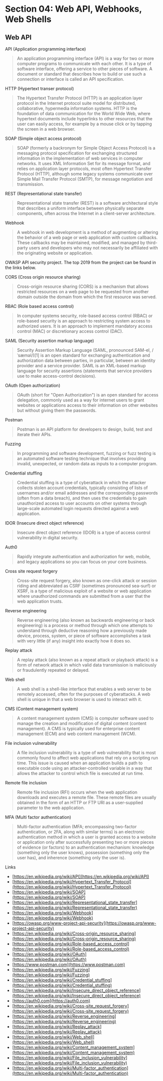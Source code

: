 # Section 04: Web API, Webhooks, Web Shells

## Web API
API (Application programming interface)
> An application programming interface (API) is a way for two or more computer programs to communicate with each other.
> It is a type of software interface, offering a service to other pieces of software.
> A document or standard that describes how to build or use such a connection or interface is called an API specification.

HTTP (Hypertext transer protocol)
> The Hypertext Transfer Protocol (HTTP) is an application layer protocol in the Internet protocol suite model for distributed, collaborative, hypermedia information systems.
> HTTP is the foundation of data communication for the World Wide Web, where hypertext documents include hyperlinks to other resources that the user can easily access, for example by a mouse click or by tapping the screen in a web browser.

SOAP (Simple object access protocol)
> SOAP (formerly a backronym for Simple Object Access Protocol) is a messaging protocol specification for exchanging structured information in the implementation of web services in computer networks.
> It uses XML Information Set for its message format, and relies on application layer protocols, most often Hypertext Transfer Protocol (HTTP), although some legacy systems communicate over Simple Mail Transfer Protocol (SMTP), for message negotiation and transmission.
 
REST (Representational state transfer)
> Representational state transfer (REST) is a software architectural style that describes a uniform interface between physically separate components, often across the Internet in a client-server architecture.

Webhook
> A webhook in web development is a method of augmenting or altering the behavior of a web page or web application with custom callbacks.
> These callbacks may be maintained, modified, and managed by third-party users and developers who may not necessarily be affiliated with the originating website or application.

OWASP API security project. The top 2019 from the project can be found in the links below.

CORS (Cross origin resource sharing)
> Cross-origin resource sharing (CORS) is a mechanism that allows restricted resources on a web page to be requested from another domain outside the domain from which the first resource was served.

RBAC (Role based access control)
> In computer systems security, role-based access control (RBAC) or role-based security is an approach to restricting system access to authorized users.
> It is an approach to implement mandatory access control (MAC) or discretionary access control (DAC).

SAML (Security assertion markup language)
> Security Assertion Markup Language (SAML, pronounced SAM-el, /ˈsæməl/)[1] is an open standard for exchanging authentication and authorization data between parties, in particular, between an identity provider and a service provider.
> SAML is an XML-based markup language for security assertions (statements that service providers use to make access-control decisions).

OAuth (Open authorization)
> OAuth (short for "Open Authorization") is an open standard for access delegation, commonly used as a way for internet users to grant websites or applications access to their information on other websites but without giving them the passwords.

Postman 
> Postman is an API platform for developers to design, build, test and iterate their APIs.

Fuzzing
> In programming and software development, fuzzing or fuzz testing is an automated software testing technique that involves providing invalid, unexpected, or random data as inputs to a computer program.

Credential stuffing
> Credential stuffing is a type of cyberattack in which the attacker collects stolen account credentials, typically consisting of lists of usernames and/or email addresses and the corresponding passwords (often from a data breach), and then uses the credentials to gain unauthorized access to user accounts on other systems through large-scale automated login requests directed against a web application.

IDOR (Insecure direct object reference)
> Insecure direct object reference (IDOR) is a type of access control vulnerability in digital security.

Auth0
> Rapidly integrate authentication and authorization for web, mobile, and legacy applications so you can focus on your core business.

Cross site request forgery
> Cross-site request forgery, also known as one-click attack or session riding and abbreviated as CSRF (sometimes pronounced sea-surf) or XSRF, is a type of malicious exploit of a website or web application where unauthorized commands are submitted from a user that the web application trusts.

Reverse engineering
> Reverse engineering (also known as backwards engineering or back engineering) is a process or method through which one attempts to understand through deductive reasoning how a previously made device, process, system, or piece of software accomplishes a task with very little (if any) insight into exactly how it does so.

Replay attack
> A replay attack (also known as a repeat attack or playback attack) is a form of network attack in which valid data transmission is maliciously or fraudulently repeated or delayed.

Web shell
> A web shell is a shell-like interface that enables a web server to be remotely accessed, often for the purposes of cyberattacks.
> A web shell is unique in that a web browser is used to interact with it.

CMS (Content management system)
> A content management system (CMS) is computer software used to manage the creation and modification of digital content (content management).
> A CMS is typically used for enterprise content management (ECM) and web content management (WCM).

File inclusion vulnerability
> A file inclusion vulnerability is a type of web vulnerability that is most commonly found to affect web applications that rely on a scripting run time.
> This issue is caused when an application builds a path to executable code using an attacker-controlled variable in a way that allows the attacker to control which file is executed at run time.

Remote file inclusion
> Remote file inclusion (RFI) occurs when the web application downloads and executes a remote file.
> These remote files are usually obtained in the form of an HTTP or FTP URI as a user-supplied parameter to the web application.

MFA (Multi factor authentication)
> Multi-factor authentication (MFA; encompassing two-factor authentication, or 2FA, along with similar terms) is an electronic authentication method in which a user is granted access to a website or application only after successfully presenting two or more pieces of evidence (or factors) to an authentication mechanism: knowledge (something only the user knows), possession (something only the user has), and inherence (something only the user is).
 
Links
- [https://en.wikipedia.org/wiki/API](https://en.wikipedia.org/wiki/API)
- [https://en.wikipedia.org/wiki/Hypertext_Transfer_Protocol](https://en.wikipedia.org/wiki/Hypertext_Transfer_Protocol)
- [https://en.wikipedia.org/wiki/SOAP](https://en.wikipedia.org/wiki/SOAP)
- [https://en.wikipedia.org/wiki/Representational_state_transfer](https://en.wikipedia.org/wiki/Representational_state_transfer)
- [https://en.wikipedia.org/wiki/Webhook](https://en.wikipedia.org/wiki/Webhook)
- [https://owasp.org/www-project-api-security](https://owasp.org/www-project-api-security)
- [https://en.wikipedia.org/wiki/Cross-origin_resource_sharing](https://en.wikipedia.org/wiki/Cross-origin_resource_sharing)
- [https://en.wikipedia.org/wiki/Role-based_access_control](https://en.wikipedia.org/wiki/Role-based_access_control)
- [https://en.wikipedia.org/wiki/OAuth](https://en.wikipedia.org/wiki/OAuth)
- [https://www.postman.com](https://www.postman.com)
- [https://en.wikipedia.org/wiki/Fuzzing](https://en.wikipedia.org/wiki/Fuzzing)
- [https://en.wikipedia.org/wiki/Credential_stuffing](https://en.wikipedia.org/wiki/Credential_stuffing)
- [https://en.wikipedia.org/wiki/Insecure_direct_object_reference](https://en.wikipedia.org/wiki/Insecure_direct_object_reference)
- [https://auth0.com](https://auth0.com)
- [https://en.wikipedia.org/wiki/Cross-site_request_forgery](https://en.wikipedia.org/wiki/Cross-site_request_forgery)
- [https://en.wikipedia.org/wiki/Reverse_engineering](https://en.wikipedia.org/wiki/Reverse_engineering)
- [https://en.wikipedia.org/wiki/Replay_attack](https://en.wikipedia.org/wiki/Replay_attack)
- [https://en.wikipedia.org/wiki/Web_shell](https://en.wikipedia.org/wiki/Web_shell)
- [https://en.wikipedia.org/wiki/Content_management_system](https://en.wikipedia.org/wiki/Content_management_system)
- [https://en.wikipedia.org/wiki/File_inclusion_vulnerability](https://en.wikipedia.org/wiki/File_inclusion_vulnerability)
- [https://en.wikipedia.org/wiki/Multi-factor_authentication](https://en.wikipedia.org/wiki/Multi-factor_authentication)
